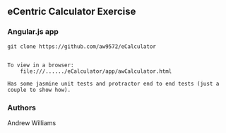 ## eCentric Calculator Exercise

### Angular.js app
    
    git clone https://github.com/aw9572/eCalculator


	To view in a browser:
		file:///....../eCalculator/app/awCalculator.html

	Has some jasmine unit tests and protractor end to end tests (just a couple to show how).


### Authors

Andrew Williams
